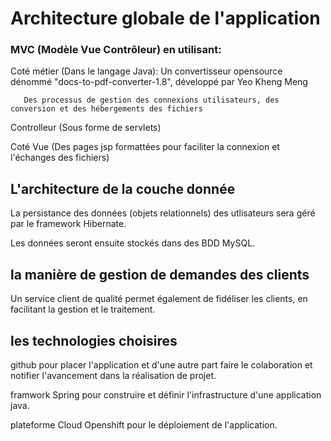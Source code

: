 # Architecture globale de l'application 
 ### MVC (Modèle Vue Contrôleur) en utilisant:
 
   Coté métier (Dans le langage Java):
       Un convertisseur opensource dénommé "docs-to-pdf-converter-1.8", développé par Yeo Kheng Meng
       
       Des processus de gestion des connexions utilisateurs, des conversion et des hébergements des fichiers					
							
   Controlleur (Sous forme de servlets)					
					
   Coté Vue (Des pages jsp formattées pour faciliter la connexion et l'échanges des fichiers)

## L'architecture de la couche donnée 
  La persistance des données (objets relationnels) des utlisateurs sera géré par le framework Hibernate.
  
  Les données seront ensuite stockés dans des BDD MySQL.

## la manière de gestion de demandes des clients 
 Un service client de qualité permet également de fidéliser les clients, en facilitant la gestion et le traitement.
 
## les technologies choisires 
 github pour placer l'application et d'une autre part faire le colaboration et notifier l'avancement dans la réalisation de projet.
	
 framwork Spring pour construire et définir l'infrastructure d'une application java.
	
 plateforme Cloud Openshift pour le déploiement de l'application.

